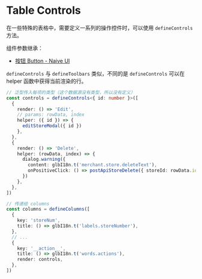 # Table Controls

在一些特殊的表格中，需要定义一系列的操作控件时，可以使用 `defineControls` 方法。

组件参数继承：

- [按钮 Button - Naive UI](https://www.naiveui.com/zh-CN/light/components/button)

`defineControls` 与 `defineToolbars` 类似，不同的是 `defineControls` 可以在 helper 函数中获得当前渲染的行。

```ts
// 泛型传入每项的类型（这个数据源没有类型，所以没有定义）
const controls = defineControls<{ id: number }>([
  {
    render: () => 'Edit',
    // params: rowData, index
    helper: ({ id }) => {
      editStoreModal({ id })
    },
  },
  {
    render: () => 'Delete',
    helper: (rowData, index) => {
      dialog.warning({
        content: glbI18n.t('merchant.store.deleteText'),
        onPositiveClick: () => postApiStoreDelete({ storeId: rowData.id }),
      })
    },
  },
])

// 传递给 columns
const columns = defineColumns([
  {
    key: 'storeNum',
    title: () => glbI18n.t('labels.storeNumber'),
  },
  // ...
  {
    key: '__action__',
    title: () => glbI18n.t('words.actions'),
    render: controls,
  },
])
```